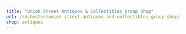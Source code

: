 ```yaml
---
title: "Union Street Antiques & Collectibles Group Shop"
url: /rochester/union-street-antiques-and-collectibles-group-shop/
shop: antiques
---
```

